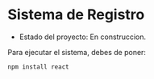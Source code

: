 <h1> Sistema de Registro</h1>

- Estado del proyecto: En construccion.

Para ejecutar el sistema, debes de poner:

```
npm install react
```
